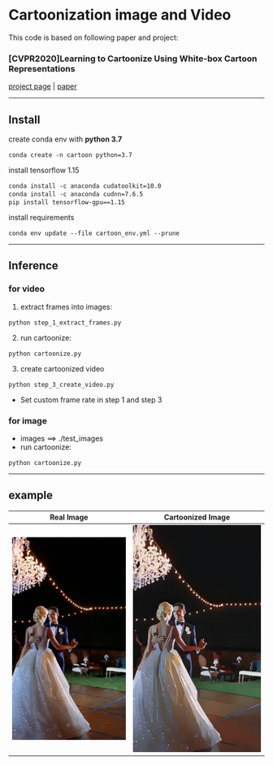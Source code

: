# Cartoonization image and Video

This code is based on following paper and project:

### [CVPR2020]Learning to Cartoonize Using White-box Cartoon Representations
[project page](https://systemerrorwang.github.io/White-box-Cartoonization/) |   [paper](https://github.com/SystemErrorWang/White-box-Cartoonization/blob/master/paper/06791.pdf)
 
***

## Install

create conda env with **python 3.7**
````
conda create -n cartoon python=3.7
````
install tensorflow 1.15 
```
conda install -c anaconda cudatoolkit=10.0
conda install -c anaconda cudnn=7.6.5
pip install tensorflow-gpu==1.15
```

install requirements
````
conda env update --file cartoon_env.yml --prune
````
***
## Inference

### for video
1. extract frames into images:
````
python step_1_extract_frames.py
````
2. run cartoonize:
````
python cartoonize.py
````
3. create cartoonized video
````
python step_3_create_video.py
````

* Set custom frame rate in step 1 and step 3 

### for image

* images ==> ./test_images
* run cartoonize:
````
python cartoonize.py
````

***

## example

| Real Image                           | Cartoonized Image                                |
|--------------------------------------|--------------------------------------------------|
| ![Real Image](test_images/023.png)   | ![Cartoonized Image](cartoonized_images/023.png) |

